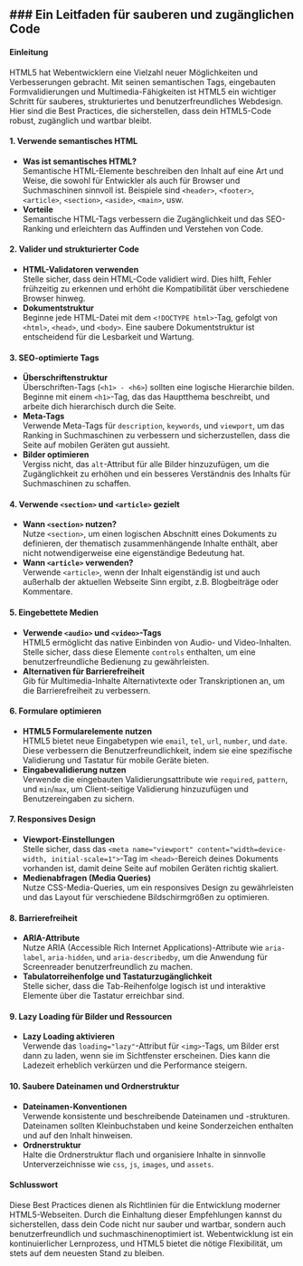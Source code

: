 ## ### Ein Leitfaden für sauberen und zugänglichen Code

#### Einleitung

HTML5 hat Webentwicklern eine Vielzahl neuer Möglichkeiten und Verbesserungen gebracht. Mit seinen semantischen Tags, eingebauten Formvalidierungen und Multimedia-Fähigkeiten ist HTML5 ein wichtiger Schritt für sauberes, strukturiertes und benutzerfreundliches Webdesign. Hier sind die Best Practices, die sicherstellen, dass dein HTML5-Code robust, zugänglich und wartbar bleibt.

#### 1. **Verwende semantisches HTML**

- **Was ist semantisches HTML?**  
    Semantische HTML-Elemente beschreiben den Inhalt auf eine Art und Weise, die sowohl für Entwickler als auch für Browser und Suchmaschinen sinnvoll ist. Beispiele sind `<header>`, `<footer>`, `<article>`, `<section>`, `<aside>`, `<main>`, usw.
- **Vorteile**  
    Semantische HTML-Tags verbessern die Zugänglichkeit und das SEO-Ranking und erleichtern das Auffinden und Verstehen von Code.

#### 2. **Valider und strukturierter Code**

- **HTML-Validatoren verwenden**  
    Stelle sicher, dass dein HTML-Code validiert wird. Dies hilft, Fehler frühzeitig zu erkennen und erhöht die Kompatibilität über verschiedene Browser hinweg.
- **Dokumentstruktur**  
    Beginne jede HTML-Datei mit dem `<!DOCTYPE html>`-Tag, gefolgt von `<html>`, `<head>`, und `<body>`. Eine saubere Dokumentstruktur ist entscheidend für die Lesbarkeit und Wartung.

#### 3. **SEO-optimierte Tags**

- **Überschriftenstruktur**  
    Überschriften-Tags (`<h1> - <h6>`) sollten eine logische Hierarchie bilden. Beginne mit einem `<h1>`-Tag, das das Hauptthema beschreibt, und arbeite dich hierarchisch durch die Seite.
- **Meta-Tags**  
    Verwende Meta-Tags für `description`, `keywords`, und `viewport`, um das Ranking in Suchmaschinen zu verbessern und sicherzustellen, dass die Seite auf mobilen Geräten gut aussieht.
- **Bilder optimieren**  
    Vergiss nicht, das `alt`-Attribut für alle Bilder hinzuzufügen, um die Zugänglichkeit zu erhöhen und ein besseres Verständnis des Inhalts für Suchmaschinen zu schaffen.

#### 4. **Verwende `<section>` und `<article>` gezielt**

- **Wann `<section>` nutzen?**  
    Nutze `<section>`, um einen logischen Abschnitt eines Dokuments zu definieren, der thematisch zusammenhängende Inhalte enthält, aber nicht notwendigerweise eine eigenständige Bedeutung hat.
- **Wann `<article>` verwenden?**  
    Verwende `<article>`, wenn der Inhalt eigenständig ist und auch außerhalb der aktuellen Webseite Sinn ergibt, z.B. Blogbeiträge oder Kommentare.

#### 5. **Eingebettete Medien**

- **Verwende `<audio>` und `<video>`-Tags**  
    HTML5 ermöglicht das native Einbinden von Audio- und Video-Inhalten. Stelle sicher, dass diese Elemente `controls` enthalten, um eine benutzerfreundliche Bedienung zu gewährleisten.
- **Alternativen für Barrierefreiheit**  
    Gib für Multimedia-Inhalte Alternativtexte oder Transkriptionen an, um die Barrierefreiheit zu verbessern.

#### 6. **Formulare optimieren**

- **HTML5 Formularelemente nutzen**  
    HTML5 bietet neue Eingabetypen wie `email`, `tel`, `url`, `number`, und `date`. Diese verbessern die Benutzerfreundlichkeit, indem sie eine spezifische Validierung und Tastatur für mobile Geräte bieten.
- **Eingabevalidierung nutzen**  
    Verwende die eingebauten Validierungsattribute wie `required`, `pattern`, und `min`/`max`, um Client-seitige Validierung hinzuzufügen und Benutzereingaben zu sichern.

#### 7. **Responsives Design**

- **Viewport-Einstellungen**  
    Stelle sicher, dass das `<meta name="viewport" content="width=device-width, initial-scale=1">`-Tag im `<head>`-Bereich deines Dokuments vorhanden ist, damit deine Seite auf mobilen Geräten richtig skaliert.
- **Medienabfragen (Media Queries)**  
    Nutze CSS-Media-Queries, um ein responsives Design zu gewährleisten und das Layout für verschiedene Bildschirmgrößen zu optimieren.

#### 8. **Barrierefreiheit**

- **ARIA-Attribute**  
    Nutze ARIA (Accessible Rich Internet Applications)-Attribute wie `aria-label`, `aria-hidden`, und `aria-describedby`, um die Anwendung für Screenreader benutzerfreundlich zu machen.
- **Tabulatorreihenfolge und Tastaturzugänglichkeit**  
    Stelle sicher, dass die Tab-Reihenfolge logisch ist und interaktive Elemente über die Tastatur erreichbar sind.

#### 9. **Lazy Loading für Bilder und Ressourcen**

- **Lazy Loading aktivieren**  
    Verwende das `loading="lazy"`-Attribut für `<img>`-Tags, um Bilder erst dann zu laden, wenn sie im Sichtfenster erscheinen. Dies kann die Ladezeit erheblich verkürzen und die Performance steigern.

#### 10. **Saubere Dateinamen und Ordnerstruktur**

- **Dateinamen-Konventionen**  
    Verwende konsistente und beschreibende Dateinamen und -strukturen. Dateinamen sollten Kleinbuchstaben und keine Sonderzeichen enthalten und auf den Inhalt hinweisen.
- **Ordnerstruktur**  
    Halte die Ordnerstruktur flach und organisiere Inhalte in sinnvolle Unterverzeichnisse wie `css`, `js`, `images`, und `assets`.

#### Schlusswort

Diese Best Practices dienen als Richtlinien für die Entwicklung moderner HTML5-Webseiten. Durch die Einhaltung dieser Empfehlungen kannst du sicherstellen, dass dein Code nicht nur sauber und wartbar, sondern auch benutzerfreundlich und suchmaschinenoptimiert ist. Webentwicklung ist ein kontinuierlicher Lernprozess, und HTML5 bietet die nötige Flexibilität, um stets auf dem neuesten Stand zu bleiben.
